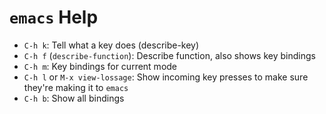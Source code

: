 # `emacs` Help

- `C-h k`: Tell what a key does (describe-key)
- `C-h f` (`describe-function`): Describe function, also shows key bindings
- `C-h m`: Key bindings for current mode
- `C-h l` or `M-x view-lossage`: Show incoming key presses to make sure they're making it to `emacs`
- `C-h b`: Show all bindings
